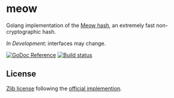 # meow

Golang implementation of the [Meow hash](https://mollyrocket.com/meowhash), an
extremely fast non-cryptographic hash.

_In Development:_ interfaces may change.

[![GoDoc Reference](http://img.shields.io/badge/godoc-reference-5272B4.svg?style=flat-square)](http://godoc.org/github.com/mmcloughlin/meow)
[![Build status](https://img.shields.io/travis/mmcloughlin/meow.svg?style=flat-square)](https://travis-ci.org/mmcloughlin/meow)

## License

[Zlib license](https://spdx.org/licenses/Zlib.html) following the [official
implemention](https://github.com/cmuratori/meow_hash/blob/master/LICENSE).
